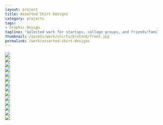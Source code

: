 ```yaml
---
layout: project
title: Assorted Shirt Designs
category: projects
tags:
- Graphic Design
tagline: "Selected work for startups, college groups, and friends/family."
thumbnail: /assets/work/shirts/brotank/front.jpg
permalink: /work/assorted-shirt-designs
---
```


<div class="row">
	<div class="col-2">
		<a href="/assets/work/shirts/jolt2/front.jpg"><img src="/assets/work/shirts/jolt2/front.jpg"></a>
	</div>
	<div class="col-2">
		<a href="/assets/work/shirts/jolt2/back.jpg"><img src="/assets/work/shirts/jolt2/back.jpg"></a>
	</div>
</div>
<div class="row">
	<div class="col-2">
		<a href="/assets/work/shirts/jolt/front.jpg"><img src="/assets/work/shirts/jolt/front.jpg"></a>
	</div>
	<div class="col-2">
		<a href="/assets/work/shirts/jolt/back.jpg"><img src="/assets/work/shirts/jolt/back.jpg"></a>
	</div>
</div>
<div class="row">
	<div class="col-2">
		<a href="/assets/work/shirts/rush13/front.jpg"><img src="/assets/work/shirts/rush13/front.jpg"></a>
	</div>
	<div class="col-2">
		<a href="/assets/work/shirts/rush13/back.jpg"><img src="/assets/work/shirts/rush13/back.jpg"></a>
	</div>
</div>
<div class="row">
	<div class="col-2">
		<a href="/assets/work/shirts/brotank/front.jpg"><img src="/assets/work/shirts/brotank/front.jpg"></a>
	</div>
	<div class="col-2">
		<a href="/assets/work/shirts/brotank/back.jpg"><img src="/assets/work/shirts/brotank/back.jpg"></a>
	</div>
</div>
<div class="row">
	<div class="col-2">
		<a href="/assets/work/shirts/cpw12/front.jpg"><img src="/assets/work/shirts/cpw12/front.jpg"></a>
	</div>
	<div class="col-2">
		<a href="/assets/work/shirts/cpw12/back.jpg"><img src="/assets/work/shirts/cpw12/back.jpg"></a>
	</div>
</div>
<div class="row">
	<div class="col-2">
		<a href="/assets/work/shirts/rush11/front.jpg"><img src="/assets/work/shirts/rush11/front.jpg"></a>
	</div>
	<div class="col-2">
		<a href="/assets/work/shirts/rush11/back.jpg"><img src="/assets/work/shirts/rush11/back.jpg"></a>
	</div>
</div>
<div class="row">
	<div class="col-2">
		<a href="/assets/work/shirts/lineage12/front.jpg"><img src="/assets/work/shirts/lineage12/front.jpg"></a>
	</div>
	<div class="col-2">
		<a href="/assets/work/shirts/lineage12/back.jpg"><img src="/assets/work/shirts/lineage12/back.jpg"></a>
	</div>
</div>
